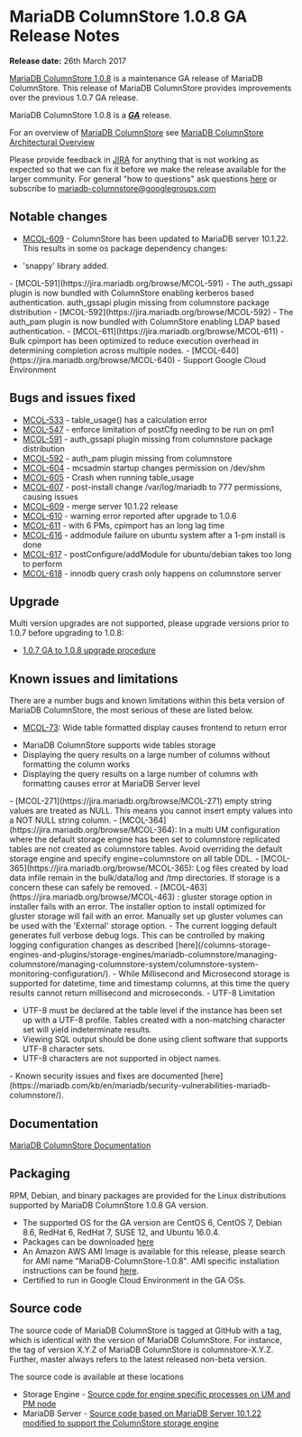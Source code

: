 # MariaDB ColumnStore 1.0.8 GA Release Notes

<strong>Release date:</strong> 26th March 2017

[MariaDB ColumnStore 1.0.8](/columns-storage-engines-and-plugins/storage-engines/mariadb-columnstore/) is a maintenance GA release of MariaDB ColumnStore. This release of MariaDB ColumnStore provides improvements over the previous 1.0.7 GA release.

MariaDB ColumnStore 1.0.8 is a <strong><em>[GA](/kb/en/release-criteria/)</em></strong> release.

For an overview of [MariaDB ColumnStore](/columns-storage-engines-and-plugins/storage-engines/mariadb-columnstore/) see [MariaDB ColumnStore Architectural Overview](/columns-storage-engines-and-plugins/storage-engines/mariadb-columnstore/columnstore-architecture/columnstore-architectural-overview/)

Please provide feedback in [JIRA](https://jira.mariadb.org/browse/MCOL) for anything that is not working as expected so that we can fix it before we make the release available for the larger community.
For general "how to questions" ask questions [here](/columns-storage-engines-and-plugins/storage-engines/mariadb-columnstore/) or subscribe to mariadb-columnstore@googlegroups.com

## Notable changes

- [MCOL-609](https://jira.mariadb.org/browse/MCOL-609) - ColumnStore has been updated to MariaDB server 10.1.22. This results in some os package dependency changes:
<ul start="1"><li>'snappy' library added.
</li></ul>
- [MCOL-591](https://jira.mariadb.org/browse/MCOL-591) - The auth_gssapi plugin is now bundled with ColumnStore enabling kerberos based authentication.
auth_gssapi plugin missing from columnstore package distribution
- [MCOL-592](https://jira.mariadb.org/browse/MCOL-592) - The auth_pam plugin is now bundled with ColumnStore enabling LDAP based authentication.
- [MCOL-611](https://jira.mariadb.org/browse/MCOL-611) - Bulk cpimport has been optimized to reduce execution overhead in determining completion across multiple nodes.
- [MCOL-640](https://jira.mariadb.org/browse/MCOL-640) - Support Google Cloud Environment

## Bugs and issues fixed

- [MCOL-533](https://jira.mariadb.org/browse/MCOL-533) - table_usage() has a calculation error
- [MCOL-547](https://jira.mariadb.org/browse/MCOL-547) - enforce limitation of postCfg needing to be run on pm1
- [MCOL-591](https://jira.mariadb.org/browse/MCOL-591) - auth_gssapi plugin missing from columnstore package distribution
- [MCOL-592](https://jira.mariadb.org/browse/MCOL-592) - auth_pam plugin missing from columnstore
- [MCOL-604](https://jira.mariadb.org/browse/MCOL-604) - mcsadmin startup changes permission on /dev/shm
- [MCOL-605](https://jira.mariadb.org/browse/MCOL-605) - Crash when running table_usage
- [MCOL-607](https://jira.mariadb.org/browse/MCOL-607) - post-install change /var/log/mariadb to 777 permissions, causing issues
- [MCOL-609](https://jira.mariadb.org/browse/MCOL-609) - merge server 10.1.22 release
- [MCOL-610](https://jira.mariadb.org/browse/MCOL-610) - warning error reported after upgrade to 1.0.6
- [MCOL-611](https://jira.mariadb.org/browse/MCOL-611) - with 6 PMs, cpimport has an long lag time
- [MCOL-616](https://jira.mariadb.org/browse/MCOL-616) - addmodule failure on ubuntu system after a 1-pm install is done
- [MCOL-617](https://jira.mariadb.org/browse/MCOL-617) - postConfigure/addModule for ubuntu/debian takes too long to perform
- [MCOL-618](https://jira.mariadb.org/browse/MCOL-618) - innodb query crash only happens on columnstore server

## Upgrade

Multi version upgrades are not supported, please upgrade versions prior to 1.0.7 before upgrading to 1.0.8:

- [1.0.7 GA to 1.0.8 upgrade procedure](/columns-storage-engines-and-plugins/storage-engines/mariadb-columnstore/mariadb-columnstore-columnstore/mariadb-columnstore-10-upgrades/mariadb-columnstore-software-upgrade-107-to-108/)

## Known issues and limitations

There are a number bugs and known limitations within this beta version of MariaDB ColumnStore, the most serious of these are listed below.

- [MCOL-73](https://jira.mariadb.org/browse/MCOL-73): Wide table formatted display causes frontend to return error
<ul start="1"><li>MariaDB ColumnStore supports wide tables storage
</li><li>Displaying the query results on a large number of columns without formatting the column works
</li><li>Displaying the query results on a large number of columns with formatting causes error at MariaDB Server level
</li></ul>
- [MCOL-271](https://jira.mariadb.org/browse/MCOL-271)  empty string values are treated as NULL. This means you cannot insert empty values into a NOT NULL string column.
- [MCOL-364](https://jira.mariadb.org/browse/MCOL-364): In a multi UM configuration where the default storage engine has been set to columnstore replicated tables are not created as columnstore tables. Avoid overriding the default storage engine and specify engine=columnstore on all table DDL.
- [MCOL-365](https://jira.mariadb.org/browse/MCOL-365): Log files created by load data infile remain in the bulk/data/log and /tmp directories. If storage is a concern these can safely be removed.
- [MCOL-463](https://jira.mariadb.org/browse/MCOL-463) : gluster storage option in installer fails with an error. The installer option to install optimized for gluster storage will fail with an error. Manually set up gluster volumes can be used with the 'External' storage option.
- The current logging default generates full verbose debug logs. This can be controlled by making logging configuration changes as described [here](/columns-storage-engines-and-plugins/storage-engines/mariadb-columnstore/managing-columnstore/managing-columnstore-system/columnstore-system-monitoring-configuration/).
- While Millisecond and Microsecond storage is supported for datetime, time and timestamp columns, at this time the query results cannot return millisecond and microseconds.
- UTF-8 Limitation
<ul start="1"><li>UTF-8 must be declared at the table level if the instance has been set up with a UTF-8 profile. Tables created with a non-matching character set will yield indeterminate results. 
</li><li>Viewing SQL output should be done using client software that supports UTF-8 character sets. 
</li><li>UTF-8 characters are not supported in object names. 
</li></ul>
- Known security issues and fixes are documented [here](https://mariadb.com/kb/en/mariadb/security-vulnerabilities-mariadb-columnstore/).

## Documentation

[MariaDB ColumnStore Documentation](/columns-storage-engines-and-plugins/storage-engines/mariadb-columnstore/)

## Packaging

RPM, Debian, and binary packages are provided for the Linux distributions supported by MariaDB ColumnStore 1.0.8 GA version.

- The supported OS for the GA version are CentOS 6, CentOS 7, Debian 8.6, RedHat 6, RedHat 7, SUSE 12, and Ubuntu 16.0.4.
- Packages can be downloaded [here](https://mariadb.com/downloads/columnstore)
- An Amazon AWS AMI Image is available for this release, please search for AMI name "MariaDB-ColumnStore-1.0.8". AMI specific installation instructions can be found [here](/columns-storage-engines-and-plugins/storage-engines/mariadb-columnstore/columnstore-getting-started/installing-and-configuring-a-columnstore-system-using-the-amazon-ami/).
- Certified to run in Google Cloud Environment in the GA OSs.

## Source code

The source code of MariaDB ColumnStore is tagged at GitHub with a tag, which is identical with the version of MariaDB ColumnStore. For instance, the tag of version X.Y.Z of MariaDB ColumnStore is columnstore-X.Y.Z. Further, master always refers to the latest released non-beta version.

The source code is available at these locations

- Storage Engine - [Source code for engine specific processes on UM and PM node](https://github.com/mariadb-corporation/mariadb-columnstore-engine)
- MariaDB Server - [Source code based on MariaDB Server 10.1.22 modified to support the ColumnStore storage engine](https://github.com/mariadb-corporation/mariadb-columnstore-server)